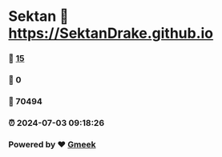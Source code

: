 # Sektan :link: https://SektanDrake.github.io 
### :page_facing_up: [15](https://SektanDrake.github.io/tag.html) 
### :speech_balloon: 0 
### :hibiscus: 70494 
### :alarm_clock: 2024-07-03 09:18:26 
### Powered by :heart: [Gmeek](https://github.com/Meekdai/Gmeek)
